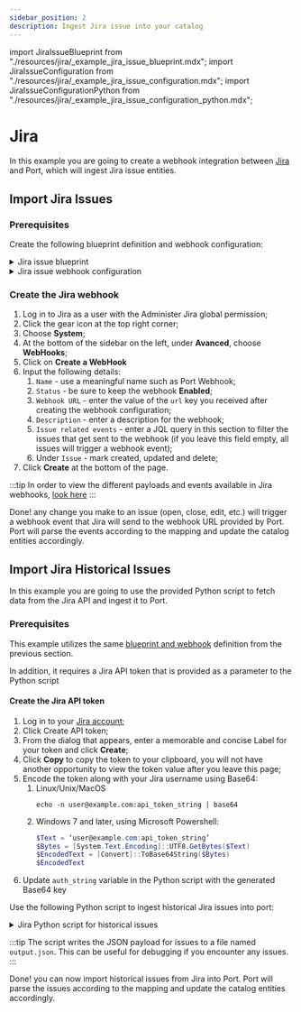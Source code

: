 ```yaml
---
sidebar_position: 2
description: Ingest Jira issue into your catalog
---
```


import JiraIssueBlueprint from "./resources/jira/\_example_jira_issue_blueprint.mdx";
import JiraIssueConfiguration from "./resources/jira/\_example_jira_issue_configuration.mdx";
import JiraIssueConfigurationPython from "./resources/jira/\_example_jira_issue_configuration_python.mdx";

# Jira

In this example you are going to create a webhook integration between [Jira](https://www.atlassian.com/software/jira) and Port, which will ingest Jira issue entities.

## Import Jira Issues

### Prerequisites

Create the following blueprint definition and webhook configuration:

<details>
<summary>Jira issue blueprint</summary>

<JiraIssueBlueprint/>

</details>

<details>
<summary>Jira issue webhook configuration</summary>

<JiraIssueConfiguration/>

</details>

### Create the Jira webhook

1. Log in to Jira as a user with the Administer Jira global permission;
2. Click the gear icon at the top right corner;
3. Choose **System**;
4. At the bottom of the sidebar on the left, under **Avanced**, choose **WebHooks**;
5. Click on **Create a WebHook**
6. Input the following details:
   1. `Name` - use a meaningful name such as Port Webhook;
   2. `Status` - be sure to keep the webhook **Enabled**;
   3. `Webhook URL` - enter the value of the `url` key you received after creating the webhook configuration;
   4. `Description` - enter a description for the webhook;
   5. `Issue related events` - enter a JQL query in this section to filter the issues that get sent to the webhook (if you leave this field empty, all issues will trigger a webhook event);
   6. Under `Issue` - mark created, updated and delete;
7. Click **Create** at the bottom of the page.

:::tip
In order to view the different payloads and events available in Jira webhooks, [look here](https://developer.atlassian.com/server/jira/platform/webhooks/)
:::

Done! any change you make to an issue (open, close, edit, etc.) will trigger a webhook event that Jira will send to the webhook URL provided by Port. Port will parse the events according to the mapping and update the catalog entities accordingly.

## Import Jira Historical Issues

In this example you are going to use the provided Python script to fetch data from the Jira API and ingest it to Port.

### Prerequisites

This example utilizes the same [blueprint and webhook](#prerequisites) definition from the previous section.

In addition, it requires a Jira API token that is provided as a parameter to the Python script

#### Create the Jira API token

1. Log in to your [Jira account](https://id.atlassian.com/manage-profile/security/api-tokens);
2. Click Create API token;
3. From the dialog that appears, enter a memorable and concise Label for your token and click **Create**;
4. Click **Copy** to copy the token to your clipboard, you will not have another opportunity to view the token value after you leave this page;
5. Encode the token along with your Jira username using Base64:
   1. Linux/Unix/MacOS
      ```shell showLineNumbers
      echo -n user@example.com:api_token_string | base64
      ```
   2. Windows 7 and later, using Microsoft Powershell:
      ```powershell showLineNumbers
      $Text = ‘user@example.com:api_token_string’
      $Bytes = [System.Text.Encoding]::UTF8.GetBytes($Text)
      $EncodedText = [Convert]::ToBase64String($Bytes)
      $EncodedText
      ```
6. Update `auth_string` variable in the Python script with the generated Base64 key

Use the following Python script to ingest historical Jira issues into port:

<details>
<summary>Jira Python script for historical issues</summary>

Remember to update the `WEBHOOK_URL` with the value of the `url` key you received after creating the webhook configuration.

<JiraIssueConfigurationPython/>

</details>

:::tip
The script writes the JSON payload for issues to a file named `output.json`. This can be useful for debugging if you encounter any issues.
:::

Done! you can now import historical issues from Jira into Port. Port will parse the issues according to the mapping and update the catalog entities accordingly.
